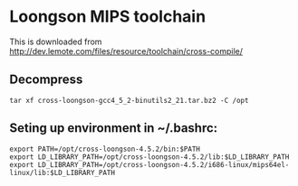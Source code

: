 
# Loongson MIPS toolchain

This is downloaded from http://dev.lemote.com/files/resource/toolchain/cross-compile/

## Decompress

    tar xf cross-loongson-gcc4_5_2-binutils2_21.tar.bz2 -C /opt

## Seting up environment in ~/.bashrc:

    export PATH=/opt/cross-loongson-4.5.2/bin:$PATH
    export LD_LIBRARY_PATH=/opt/cross-loongson-4.5.2/lib:$LD_LIBRARY_PATH
    export LD_LIBRARY_PATH=/opt/cross-loongson-4.5.2/i686-linux/mips64el-linux/lib:$LD_LIBRARY_PATH
